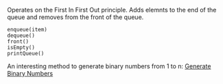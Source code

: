 Operates on the First In First Out principle. Adds elemnts to the end of the queue and removes from the front of the queue.

    enqueue(item)
    dequeue()
    front()
    isEmpty()
    printQueue()

An interesting method to generate binary numbers from 1 to n: [Generate Binary Numbers](https://www.geeksforgeeks.org/interesting-method-generate-binary-numbers-1-n/)
